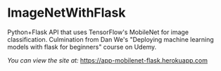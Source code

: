 # ImageNetWithFlask
Python+Flask API that uses TensorFlow's MobileNet for image classification. Culmination from Dan We's "Deploying machine learning models with flask for beginners" course on Udemy.

*You can view the site at:* https://app-mobilenet-flask.herokuapp.com
